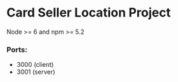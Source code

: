 # Card Seller Location Project

Node >= 6 and npm >= 5.2

### Ports:
  - 3000 (client)
  - 3001 (server)